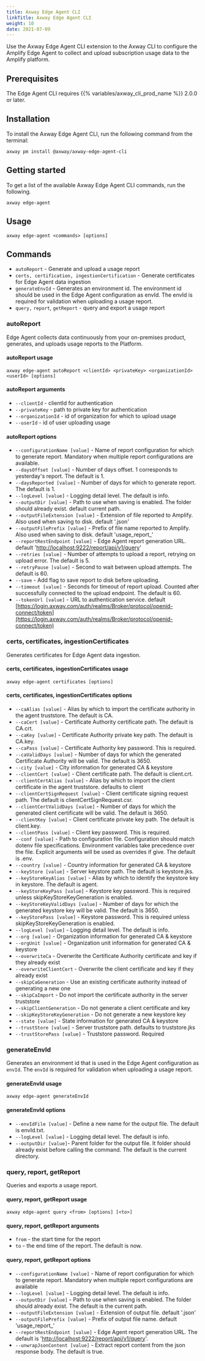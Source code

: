 ```yaml
---
title: Axway Edge Agent CLI
linkTitle: Axway Edge Agent CLI
weight: 10
date: 2021-07-09
---
```


Use the Axway Edge Agent CLI extension to the Axway CLI to configure the Amplify Edge Agent to collect and upload subscription usage data to the Amplify platform.

## Prerequisites

The Edge Agent CLI requires {{% variables/axway_cli_prod_name %}} 2.0.0 or later.

## Installation

To install the Axway Edge Agent CLI, run the following command from the terminal:

```
axway pm install @axway/axway-edge-agent-cli
```

## Getting started

To get a list of the available Axway Edge Agent CLI commands, run the following.

```
axway edge-agent
```

## Usage

```
axway edge-agent <commands> [options]
```

## Commands

* `autoReport` - Generate and upload a usage report
* `certs, certification, ingestionCertification` - Generate certificates for Edge Agent data ingestion
* `generateEnvId` - Generates an environment id. The environment id should be used in the Edge Agent configuration as envId. The envId is required for validation when uploading a usage report.
* `query,` `report`, `getReport` - query and export a usage report

### autoReport

Edge Agent collects data continuously from your on-premises product, generates, and uploads usage reports to the Platform.

#### autoReport usage

```
axway edge-agent autoReport <clientId> <privateKey> <organizationId> <userId> [options]
```

#### autoReport arguments

* `--clientId` - clientId for authentication
* `--privateKey` - path to private key for authentication
* `--organizationId` - id of organization for which to upload usage
* `--userId` - id of user uploading usage

#### autoReport options

* `--configurationName [value]` - Name of report configuration for which to generate report. Mandatory when multiple report configurations are available.
* `--daysOffset [value]` - Number of days offset. 1 corresponds to yesterday's report. The default is 1.
* `--daysReported [value]` - Number of days for which to generate report. The default is 1.
* `--logLevel [value]` - Logging detail level. The default is info.
* `--outputDir [value]` - Path to use when saving is enabled. The folder should already exist. default current path.
* `--outputFileExtension [value]` - Extension of file reported to Amplify. Also used when saving to disk. default '.json'
* `--outputFilePrefix [value]` - Prefix of file name reported to Amplify. Also used when saving to disk. default 'usage_report_'
* `--reportRestEndpoint [value]` - Edge Agent report generation URL. default '[http://localhost:9222/report/api/v1/query](http://localhost:9222/report/api/v1/query)'
* `--retries [value]` - Number of attempts to upload a report, retrying on upload error. The default is 5.
* `--retryPause [value]` - Second to wait between upload attempts. The default is 60.
* `--save` - Add flag to save report to disk before uploading.
* `--timeout [value]` - Seconds for timeout of report upload. Counted after successfully connected to the upload endpoint. The default is 60.
* `--tokenUrl [value]` - URL to authentication service. default [https://login.axway.com/auth/realms/Broker/protocol/openid-connect/token](https://login.axway.com/auth/realms/Broker/protocol/openid-connect/token)

### certs, certificates, ingestionCertificates

Generates certificates for Edge Agent data ingestion.

#### certs, certificates, ingestionCertificates usage

```
axway edge-agent certificates [options]
```

#### certs, certificates, ingestionCertificates options

* `--caAlias [value]` - Alias by which to import the certificate authority in the agent truststore. The default is CA.
* `--caCert [value]` - Certificate Authority certificate path. The default is CA.crt.
* `--caKey [value]` - Certificate Authority private key path. The default is CA.key.
* `--caPass [value]` - Certificate Authority key password. This is required.
* `--caValidDays [value]` - Number of days for which the generated Certificate Authority will be valid. The default is 3650.
* `--city [value]` - City information for generated CA & keystore
* `--clientCert [value]` - Client certificate path. The default is client.crt.
* `--clientCertAlias [value]` - Alias by which to import the client certificate in the agent truststore. defaults to client
* `--clientCertSignRequest [value]` - Client certificate signing request path. The default is clientCertSignRequest.csr.
* `--clientCertValidDays [value]` - Number of days for which the generated client certificate will be valid. The default is 3650.
* `--clientKey [value]` - Client certificate private key path. The default is client.key.
* `--clientPass [value]` - Client key password. This is required.
* `--conf [value]` - Path to configuration file. Configuration should match dotenv file specifications. Environment variables take precedence over the file. Explicit arguments will be used as overrides if give. The default is .env.
* `--country [value]` - Country information for generated CA & keystore
* `--keyStore [value]` - Server keystore path. The default is keystore.jks.
* `--keyStoreKeyAlias [value]` - Alias by which to identify the keystore key in keystore. The default is agent.
* `--keyStoreKeyPass [value]` - Keystore key password. This is required unless skipKeyStoreKeyGeneration is enabled.
* `--keyStoreKeyValidDays [value]` - Number of days for which the generated keystore key will be valid. The default is 3650.
* `--keyStorePass [value]` - Keystore password. This is required unless skipKeyStoreKeyGeneration is enabled.
* `--logLevel [value]` - Logging detail level. The default is info.
* `--org [value]` - Organization information for generated CA & keystore
* `--orgUnit [value]` - Organization unit information for generated CA & keystore
* `--overwriteCa` - Overwrite the Certificate Authority certificate and key if they already exist
* `--overwriteClientCert` - Overwrite the client certificate and key if they already exist
* `--skipCaGeneration` - Use an existing certificate authority instead of generating a new one
* `--skipCaImport` - Do not import the certificate authority in the server truststore
* `--skipClientGeneration` - Do not generate a client certificate and key
* `--skipKeyStoreKeyGeneration` - Do not generate a new keystore key
* `--state [value]` - State information for generated CA & keystore
* `--trustStore [value]` - Server truststore path. defaults to truststore.jks
* `--trustStorePass [value]` - Truststore password. Required

### generateEnvId

Generates an environment id that is used in the Edge Agent configuration as `envId`. The `envId` is required for validation when uploading a usage report.

#### generateEnvId usage

```
axway edge-agent generateEnvId
```

#### generateEnvId options

* `--envIdFile [value]` - Define a new name for the output file. The default is envId.txt.
* `--logLevel [value]` - Logging detail level. The default is info.
* `--outputDir [value]`\- Parent folder for the output file. It folder should already exist before calling the command. The default is the current directory.

### query, report, getReport

Queries and exports a usage report.

#### query, report, getReport usage

```
axway edge-agent query <from> [options] [<to>]
```

#### query, report, getReport arguments

* `from` - the start time for the report
* `to` - the end time of the report. The default is now.

#### query, report, getReport options

* `--configurationName [value]` - Name of report configuration for which to generate report. Mandatory when multiple report configurations are available
* `--logLevel [value]` - Logging detail level. The default is info.
* `--outputDir [value]` - Path to use when saving is enabled. The folder should already exist. The default is the current path.
* `--outputFileExtension [value]` - Extension of output file. default '.json'
* `--outputFilePrefix [value]` - Prefix of output file name. default 'usage_report_'
* `--reportRestEndpoint [value]` - Edge Agent report generation URL. The default is '[http://localhost:9222/report/api/v1/query](http://localhost:9222/report/api/v1/query)'.
* `--unwrapJsonContent [value]` - Extract report content from the json response body. The default is true.
